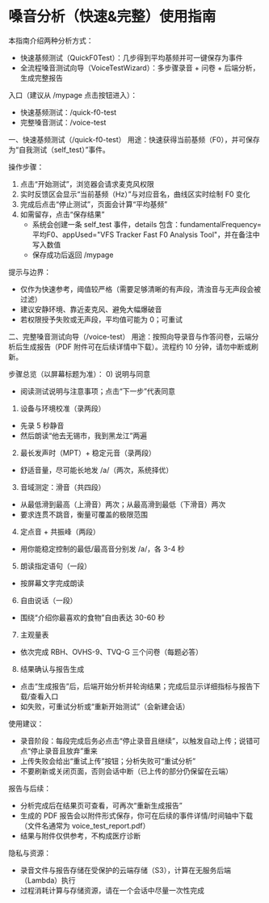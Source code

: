 # 嗓音分析（快速&完整）使用指南

本指南介绍两种分析方式：
- 快速基频测试（QuickF0Test）：几步得到平均基频并可一键保存为事件
- 全流程嗓音测试向导（VoiceTestWizard）：多步骤录音 + 问卷 + 后端分析，生成完整报告

入口（建议从 /mypage 点击按钮进入）：
- 快速基频测试：/quick-f0-test
- 完整嗓音测试：/voice-test


一、快速基频测试（/quick-f0-test）
用途：快速获得当前基频（F0），并可保存为“自我测试（self_test）”事件。

操作步骤：
1) 点击“开始测试”，浏览器会请求麦克风权限
2) 实时反馈区会显示“当前基频（Hz）”与对应音名，曲线区实时绘制 F0 变化
3) 完成后点击“停止测试”，页面会计算“平均基频”
4) 如需留存，点击“保存结果”
   - 系统会创建一条 self_test 事件，details 包含：fundamentalFrequency=平均F0、appUsed="VFS Tracker Fast F0 Analysis Tool"，并在备注中写入数值
   - 保存成功后返回 /mypage

提示与边界：
- 仅作为快速参考，阈值较严格（需要足够清晰的有声段，清浊音与无声段会被过滤）
- 建议安静环境、靠近麦克风、避免大幅爆破音
- 若权限授予失败或无声段，平均值可能为 0；可重试


二、完整嗓音测试向导（/voice-test）
用途：按照向导录音与作答问卷，云端分析后生成报告（PDF 附件可在后续详情中下载）。流程约 10 分钟，请勿中断或刷新。

步骤总览（以屏幕标题为准）：
0) 说明与同意
- 阅读测试说明与注意事项；点击“下一步”代表同意

1) 设备与环境校准（录两段）
- 先录 5 秒静音
- 然后朗读“他去无锡市，我到黑龙江”两遍

2) 最长发声时（MPT）+ 稳定元音（录两段）
- 舒适音量，尽可能长地发 /a/（两次，系统择优）

3) 音域测定：滑音（共四段）
- 从最低滑到最高（上滑音）两次；从最高滑到最低（下滑音）两次
- 要求连贯不跳音，衡量可覆盖的极限范围

4) 定点音 + 共振峰（两段）
- 用你能稳定控制的最低/最高音分别发 /a/，各 3-4 秒

5) 朗读指定语句（一段）
- 按屏幕文字完成朗读

6) 自由说话（一段）
- 围绕“介绍你最喜欢的食物”自由表达 30-60 秒

7) 主观量表
- 依次完成 RBH、OVHS-9、TVQ-G 三个问卷（每题必答）

8) 结果确认与报告生成
- 点击“生成报告”后，后端开始分析并轮询结果；完成后显示详细指标与报告下载/查看入口
- 如失败，可重试分析或“重新开始测试”（会新建会话）

使用建议：
- 录音阶段：每段完成后务必点击“停止录音且继续”，以触发自动上传；说错可点“停止录音且放弃”重来
- 上传失败会给出“重试上传”按钮；分析失败可“重试分析”
- 不要刷新或关闭页面，否则会话中断（已上传的部分仍保留在云端）

报告与后续：
- 分析完成后在结果页可查看，可再次“重新生成报告”
- 生成的 PDF 报告会以附件形式保存，你可在后续的事件详情/时间轴中下载（文件名通常为 voice_test_report.pdf）
- 结果与附件仅供参考，不构成医疗诊断

隐私与资源：
- 录音文件与报告存储在受保护的云端存储（S3），计算在无服务后端（Lambda）执行
- 过程消耗计算与存储资源，请在一个会话中尽量一次性完成

